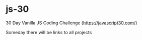 # js-30
30 Day Vanilla JS Coding Challenge (https://javascript30.com/)

Someday there will be links to all projects
